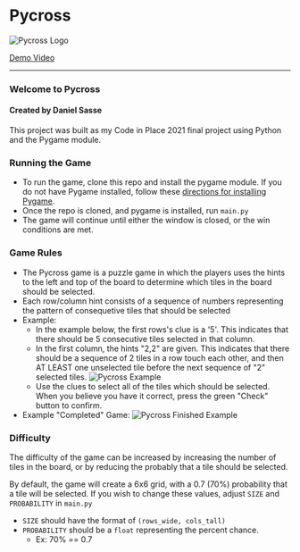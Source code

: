 # Pycross

![Pycross Logo](https://i.imgur.com/k58W2eP.png)

[Demo Video](https://youtu.be/np0uua3mhU0)

---  
### Welcome to Pycross

#### Created by Daniel Sasse
This project was built as my Code in Place 2021 final project using Python and the Pygame module.

### Running the Game
* To run the game, clone this repo and install the pygame module. If you do not have Pygame installed, follow these [directions for installing Pygame](https://www.pygame.org/wiki/GettingStarted).
* Once the repo is cloned, and pygame is installed, run `main.py`
* The game will continue until either the window is closed, or the win conditions are met.

### Game Rules
* The Pycross game is a puzzle game in which the players uses the hints to the left and top of the board to determine which tiles in the board should be selected.
* Each row/column hint consists of a sequence of numbers representing the pattern of consequetive tiles that should be selected
* Example:
  * In the example below, the first rows's clue is a '5'. This indicates that there should be 5 consecutive tiles selected in that column.
  * In the first column, the hints "2,2" are given. This indicates that there should be a sequence of 2 tiles in a row touch each other, and then AT LEAST one unselected tile before the next sequence of "2" selected tiles.
  ![Pycross Example](https://raw.githubusercontent.com/dsasse07/pycross/main/nonogram.png)
  * Use the clues to select all of the tiles which should be selected. When you believe you have it correct, press the green "Check" button to confirm.
* Example "Completed" Game:
  ![Pycross Finished Example](https://raw.githubusercontent.com/dsasse07/pycross/main/nonogram-won.png)

### Difficulty
The difficulty of the game can be increased by increasing the number of tiles in the board, or by reducing the probably that a tile should be selected.

By default, the game will create a 6x6 grid, with a 0.7 (70%) probability that a tile will be selected. If you wish to change these values, adjust `SIZE` and `PROBABILITY` in `main.py`

* `SIZE` should have the format of `(rows_wide, cols_tall)`
* `PROBABILITY` should be a `float` representing the percent chance.
  * Ex: 70% == 0.7
